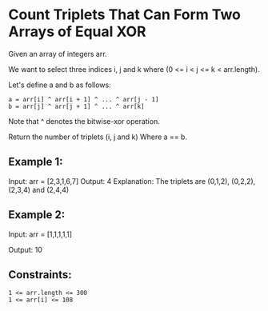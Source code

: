 # Count Triplets That Can Form Two Arrays of Equal XOR

Given an array of integers arr.

We want to select three indices i, j and k where (0 <= i < j <= k < arr.length).

Let's define a and b as follows:

    a = arr[i] ^ arr[i + 1] ^ ... ^ arr[j - 1]
    b = arr[j] ^ arr[j + 1] ^ ... ^ arr[k]

Note that ^ denotes the bitwise-xor operation.

Return the number of triplets (i, j and k) Where a == b.


## Example 1:

Input: arr = [2,3,1,6,7]
Output: 4
Explanation: The triplets are (0,1,2), (0,2,2), (2,3,4) and (2,4,4)

## Example 2:

Input: arr = [1,1,1,1,1]

Output: 10


## Constraints:

    1 <= arr.length <= 300
    1 <= arr[i] <= 108
